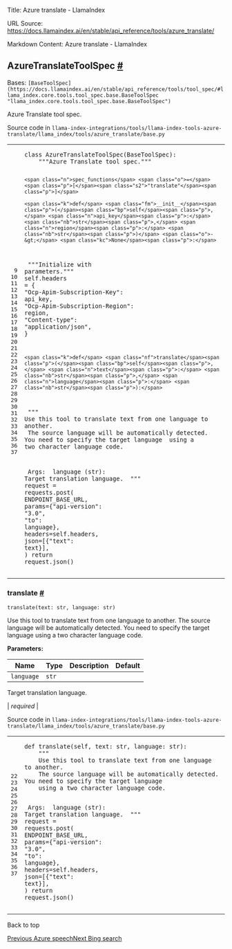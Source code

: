 Title: Azure translate - LlamaIndex

URL Source: https://docs.llamaindex.ai/en/stable/api_reference/tools/azure_translate/

Markdown Content:
Azure translate - LlamaIndex


AzureTranslateToolSpec [#](https://docs.llamaindex.ai/en/stable/api_reference/tools/azure_translate/#llama_index.tools.azure_translate.AzureTranslateToolSpec "Permanent link")
-------------------------------------------------------------------------------------------------------------------------------------------------------------------------------

Bases: `[BaseToolSpec](https://docs.llamaindex.ai/en/stable/api_reference/tools/tool_spec/#llama_index.core.tools.tool_spec.base.BaseToolSpec "llama_index.core.tools.tool_spec.base.BaseToolSpec")`

Azure Translate tool spec.

Source code in `llama-index-integrations/tools/llama-index-tools-azure-translate/llama_index/tools/azure_translate/base.py`

<table class="highlighttable"><tbody><tr><td class="linenos"><div class="linenodiv"><pre><span></span><span class="normal"> 9</span>
<span class="normal">10</span>
<span class="normal">11</span>
<span class="normal">12</span>
<span class="normal">13</span>
<span class="normal">14</span>
<span class="normal">15</span>
<span class="normal">16</span>
<span class="normal">17</span>
<span class="normal">18</span>
<span class="normal">19</span>
<span class="normal">20</span>
<span class="normal">21</span>
<span class="normal">22</span>
<span class="normal">23</span>
<span class="normal">24</span>
<span class="normal">25</span>
<span class="normal">26</span>
<span class="normal">27</span>
<span class="normal">28</span>
<span class="normal">29</span>
<span class="normal">30</span>
<span class="normal">31</span>
<span class="normal">32</span>
<span class="normal">33</span>
<span class="normal">34</span>
<span class="normal">35</span>
<span class="normal">36</span>
<span class="normal">37</span></pre></div></td><td class="code"><div><pre><span></span><code><span class="k">class</span> <span class="nc">AzureTranslateToolSpec</span><span class="p">(</span><span class="n">BaseToolSpec</span><span class="p">):</span>
<span class="w">    </span><span class="sd">"""Azure Translate tool spec."""</span>

    <span class="n">spec_functions</span> <span class="o">=</span> <span class="p">[</span><span class="s2">"translate"</span><span class="p">]</span>

    <span class="k">def</span> <span class="fm">__init__</span><span class="p">(</span><span class="bp">self</span><span class="p">,</span> <span class="n">api_key</span><span class="p">:</span> <span class="nb">str</span><span class="p">,</span> <span class="n">region</span><span class="p">:</span> <span class="nb">str</span><span class="p">)</span> <span class="o">-&gt;</span> <span class="kc">None</span><span class="p">:</span>
<span class="w">        </span><span class="sd">"""Initialize with parameters."""</span>
        <span class="bp">self</span><span class="o">.</span><span class="n">headers</span> <span class="o">=</span> <span class="p">{</span>
            <span class="s2">"Ocp-Apim-Subscription-Key"</span><span class="p">:</span> <span class="n">api_key</span><span class="p">,</span>
            <span class="s2">"Ocp-Apim-Subscription-Region"</span><span class="p">:</span> <span class="n">region</span><span class="p">,</span>
            <span class="s2">"Content-type"</span><span class="p">:</span> <span class="s2">"application/json"</span><span class="p">,</span>
        <span class="p">}</span>

    <span class="k">def</span> <span class="nf">translate</span><span class="p">(</span><span class="bp">self</span><span class="p">,</span> <span class="n">text</span><span class="p">:</span> <span class="nb">str</span><span class="p">,</span> <span class="n">language</span><span class="p">:</span> <span class="nb">str</span><span class="p">):</span>
<span class="w">        </span><span class="sd">"""</span>
<span class="sd">        Use this tool to translate text from one language to another.</span>
<span class="sd">        The source language will be automatically detected. You need to specify the target language</span>
<span class="sd">        using a two character language code.</span>

<span class="sd">        Args:</span>
<span class="sd">            language (str): Target translation language.</span>
<span class="sd">        """</span>
        <span class="n">request</span> <span class="o">=</span> <span class="n">requests</span><span class="o">.</span><span class="n">post</span><span class="p">(</span>
            <span class="n">ENDPOINT_BASE_URL</span><span class="p">,</span>
            <span class="n">params</span><span class="o">=</span><span class="p">{</span><span class="s2">"api-version"</span><span class="p">:</span> <span class="s2">"3.0"</span><span class="p">,</span> <span class="s2">"to"</span><span class="p">:</span> <span class="n">language</span><span class="p">},</span>
            <span class="n">headers</span><span class="o">=</span><span class="bp">self</span><span class="o">.</span><span class="n">headers</span><span class="p">,</span>
            <span class="n">json</span><span class="o">=</span><span class="p">[{</span><span class="s2">"text"</span><span class="p">:</span> <span class="n">text</span><span class="p">}],</span>
        <span class="p">)</span>
        <span class="k">return</span> <span class="n">request</span><span class="o">.</span><span class="n">json</span><span class="p">()</span>
</code></pre></div></td></tr></tbody></table>

### translate [#](https://docs.llamaindex.ai/en/stable/api_reference/tools/azure_translate/#llama_index.tools.azure_translate.AzureTranslateToolSpec.translate "Permanent link")

```
translate(text: str, language: str)
```

Use this tool to translate text from one language to another. The source language will be automatically detected. You need to specify the target language using a two character language code.

**Parameters:**

| Name | Type | Description | Default |
| --- | --- | --- | --- |
| `language` | `str` | 
Target translation language.



 | _required_ |

Source code in `llama-index-integrations/tools/llama-index-tools-azure-translate/llama_index/tools/azure_translate/base.py`

<table class="highlighttable"><tbody><tr><td class="linenos"><div class="linenodiv"><pre><span></span><span class="normal">22</span>
<span class="normal">23</span>
<span class="normal">24</span>
<span class="normal">25</span>
<span class="normal">26</span>
<span class="normal">27</span>
<span class="normal">28</span>
<span class="normal">29</span>
<span class="normal">30</span>
<span class="normal">31</span>
<span class="normal">32</span>
<span class="normal">33</span>
<span class="normal">34</span>
<span class="normal">35</span>
<span class="normal">36</span>
<span class="normal">37</span></pre></div></td><td class="code"><div><pre><span></span><code><span class="k">def</span> <span class="nf">translate</span><span class="p">(</span><span class="bp">self</span><span class="p">,</span> <span class="n">text</span><span class="p">:</span> <span class="nb">str</span><span class="p">,</span> <span class="n">language</span><span class="p">:</span> <span class="nb">str</span><span class="p">):</span>
<span class="w">    </span><span class="sd">"""</span>
<span class="sd">    Use this tool to translate text from one language to another.</span>
<span class="sd">    The source language will be automatically detected. You need to specify the target language</span>
<span class="sd">    using a two character language code.</span>

<span class="sd">    Args:</span>
<span class="sd">        language (str): Target translation language.</span>
<span class="sd">    """</span>
    <span class="n">request</span> <span class="o">=</span> <span class="n">requests</span><span class="o">.</span><span class="n">post</span><span class="p">(</span>
        <span class="n">ENDPOINT_BASE_URL</span><span class="p">,</span>
        <span class="n">params</span><span class="o">=</span><span class="p">{</span><span class="s2">"api-version"</span><span class="p">:</span> <span class="s2">"3.0"</span><span class="p">,</span> <span class="s2">"to"</span><span class="p">:</span> <span class="n">language</span><span class="p">},</span>
        <span class="n">headers</span><span class="o">=</span><span class="bp">self</span><span class="o">.</span><span class="n">headers</span><span class="p">,</span>
        <span class="n">json</span><span class="o">=</span><span class="p">[{</span><span class="s2">"text"</span><span class="p">:</span> <span class="n">text</span><span class="p">}],</span>
    <span class="p">)</span>
    <span class="k">return</span> <span class="n">request</span><span class="o">.</span><span class="n">json</span><span class="p">()</span>
</code></pre></div></td></tr></tbody></table>

Back to top

[Previous Azure speech](https://docs.llamaindex.ai/en/stable/api_reference/tools/azure_speech/)[Next Bing search](https://docs.llamaindex.ai/en/stable/api_reference/tools/bing_search/)
